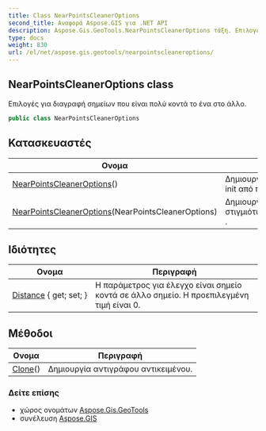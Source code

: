 ```yaml
---
title: Class NearPointsCleanerOptions
second_title: Αναφορά Aspose.GIS για .NET API
description: Aspose.Gis.GeoTools.NearPointsCleanerOptions τάξη. Επιλογές για διαγραφή σημείων που είναι πολύ κοντά το ένα στο άλλο.
type: docs
weight: 830
url: /el/net/aspose.gis.geotools/nearpointscleaneroptions/
---
```

## NearPointsCleanerOptions class

Επιλογές για διαγραφή σημείων που είναι πολύ κοντά το ένα στο άλλο.

```csharp
public class NearPointsCleanerOptions
```

## Κατασκευαστές

| Ονομα | Περιγραφή |
| --- | --- |
| [NearPointsCleanerOptions](nearpointscleaneroptions/#constructor)() | Δημιουργήστε μια παρουσία με πεδία init από προεπιλογή. |
| [NearPointsCleanerOptions](nearpointscleaneroptions/#constructor_1)(NearPointsCleanerOptions) | Δημιουργία αντιγράφου του στιγμιότυπου`NearPointsCleanerOptions` . |

## Ιδιότητες

| Ονομα | Περιγραφή |
| --- | --- |
| [Distance](../../aspose.gis.geotools/nearpointscleaneroptions/distance/) { get; set; } | Η παράμετρος για έλεγχο είναι σημείο κοντά σε άλλο σημείο. Η προεπιλεγμένη τιμή είναι 0. |

## Μέθοδοι

| Ονομα | Περιγραφή |
| --- | --- |
| [Clone](../../aspose.gis.geotools/nearpointscleaneroptions/clone/)() | Δημιουργία αντιγράφου αντικειμένου. |

### Δείτε επίσης

* χώρος ονομάτων [Aspose.Gis.GeoTools](../../aspose.gis.geotools/)
* συνέλευση [Aspose.GIS](../../)


